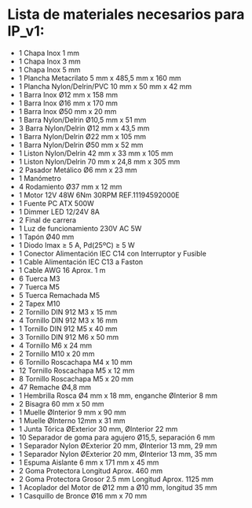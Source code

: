 # Lista de materiales necesarios para IP_v1:

* 1	Chapa Inox 1 mm	
* 1	Chapa Inox 3 mm	
* 1	Chapa Inox 5 mm	
* 1	Plancha Metacrilato 5 mm x 485,5 mm x 160 mm	
* 1	Plancha Nylon/Delrin/PVC 10 mm x 50 mm x 42 mm	
* 1	Barra Inox Ø12 mm x 158 mm 	
* 1	Barra Inox Ø16 mm x 170 mm	
* 1	Barra Inox Ø50 mm x 20 mm	
* 1	Barra Nylon/Delrin Ø10,5 mm x 51 mm
* 3	Barra Nylon/Delrin Ø12 mm x 43,5 mm	
* 1	Barra Nylon/Delrin Ø22 mm x 105 mm	
* 1	Barra Nylon/Delrin Ø50 mm x 52 mm	
* 1	Liston Nylon/Delrin 42 mm x 33 mm x 105 mm	
* 1	Liston Nylon/Delrin 70 mm x 24,8 mm x 305 mm	
* 2	Pasador Metálico Ø6 mm x 23 mm	
* 1	Manómetro	
* 4	Rodamiento Ø37 mm x 12 mm	
* 1	Motor 12V 48W 6Nm 30RPM REF.11194592000E	
* 1	Fuente PC ATX 500W	
* 1	Dimmer LED 12/24V 8A	
* 2	Final de carrera	
* 1	Luz de funcionamiento 230V AC 5W	
* 1	Tapón Ø40 mm	
* 1	Diodo Imax ≥ 5 A, Pd(25ºC) ≥ 5 W	
* 1	Conector Alimentación IEC C14 con Interruptor y Fusible	
* 1	Cable Alimentación IEC C13 a Faston	
* 1	Cable AWG 16 Aprox. 1 m	
* 6	Tuerca M3 	
* 7	Tuerca M5	
* 5	Tuerca Remachada M5	
* 2	Tapex M10
* 2	Tornillo DIN 912 M3 x 15 mm	
* 4	Tornillo DIN 912 M3 x 16 mm	
* 1	Tornillo DIN 912 M5 x 40 mm	
* 3	Tornillo DIN 912 M6 x 50 mm	
* 4	Tornillo M6 x 24 mm	
* 2	Tornillo M10 x 20 mm	
* 6	Tornillo Roscachapa M4 x 10 mm	
* 12 	Tornillo Roscachapa M5 x 12	mm
* 8	Tornillo Roscachapa M5 x 20 mm	
* 47 	Remache Ø4,8 mm
* 1	Hembrilla Rosca Ø4 mm x 18 mm, enganche ØInterior 8 mm	 
* 2	Bisagra 60 mm x 50 mm	
* 1	Muelle ØInterior 9 mm x 90 mm	
* 1	Muelle ØInterno 12mm x 31 mm 	
* 1	Junta Tórica ØExterior 30 mm, ØInterior 22 mm	
* 10 	Separador de goma para agujero Ø15,5, separación 6 mm	
* 1	Separador Nylon ØExterior 20 mm, ØInterior 13 mm, 29 mm	
* 1	Separador Nylon ØExterior 20 mm, ØInterior 13 mm, 35 mm	
* 1	Espuma Aislante 6 mm x 171 mm x 45 mm	
* 2	Goma Protectora Longitud Aprox. 460 mm 	
* 2	Goma Protectora Grosor 2.5 mm Longitud Aprox. 1125 mm	
* 1	Acoplador del Motor de Ø12 mm a Ø10 mm, longitud 35 mm	
* 1	Casquillo de Bronce Ø16 mm x 70 mm	
